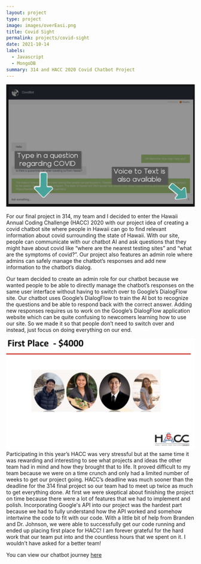 ```yaml
---
layout: project
type: project
image: images/overEasi.png
title: Covid Sight
permalink: projects/covid-sight
date: 2021-10-14
labels:
  - Javascript
  - MongoDB
summary: 314 and HACC 2020 Covid Chatbot Project
---
```


<img class="ui medium right floated rounded image" src="/images/chatbot.png">

For our final project in 314, my team and I decided to enter the Hawaii Annual Coding Challenge (HACC) 2020 with our project idea of creating a covid chatbot site where people in Hawaii can go to find relevant information about covid surrounding the state of Hawaii. With our site, people can communicate with our chatbot AI and ask questions that they might have about covid like “where are the nearest testing sites” and “what are the symptoms of covid?”. Our project also features an admin role where admins can safely manage the chatbot’s responses and add new information to the chatbot’s dialog. 

Our team decided to create an admin role for our chatbot because we wanted people to be able to directly manage the chatbot’s responses on the same user interface without having to switch over to Google’s DialogFlow site. Our chatbot uses Google’s DialogFlow to train the AI bot to recognize the questions and be able to respond back with the correct answer. Adding new responses requires us to work on the Google’s DialogFlow application website which can be quite confusing to newcomers learning how to use our site. So we made it so that people don’t need to switch over and instead, just focus on doing everything on our end. 

<img class="ui medium left floated rounded image" src="/images/firstplace.png">
Participating in this year’s HACC was very stressful but at the same time it was rewarding and interesting to see what projects and ideas the other team had in mind and how they brought that to life. It proved difficult to my team because we were on a time crunch and only had a limited number of weeks to get our project going. HACC’s deadline was much sooner than the deadline for the 314 final project so our team had to meet up twice as much to get everything done. At first we were skeptical about finishing the project on time because there were a lot of features that we had to implement and polish. Incorporating Google's API into our project was the hardest part because we had to fully understand how the API worked and somehow intertwine the code to fit with our code. With a little bit of help from Branden and Dr. Johnson, we were able to successfully get our code running and ended up placing first place for HACC! I am forever grateful for the hard work that our team put into and the countless hours that we spent on it. I wouldn’t have asked for a better team!

You can view our chatbot journey [here](https://devpost.com/software/overeasi)
